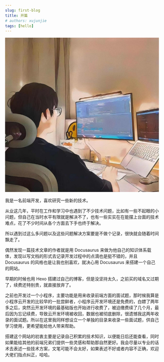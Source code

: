 ```yaml
---
slug: first-blog
title: 开篇
# authors: xujunjie
tags: [hello]
---
```


![Docusaurus Plushie](/img/author_avatar.jpeg)

我是一名前端开发，喜欢研究一些新的技术。

从业这几年，平时在工作和学习中也遇到了不少技术问题，比如有一些不起眼的小问题，但自己在当时水平有限就是解决不了，也有一些实实在在能摆上台面的技术难点，花了不少时间从各个方面去下手也终于解决。

所以遇到过这么多问题以及这些问题解决方案要是不做个记录，很快就会随着时间飘走了。

偶然发现一篇技术文章的作者就是用 Docusaurus 来做为他自己的知识体系载体，发现以写文档的形式去记录开发过程中的点滴也是挺不错的，并且 Docusaurus 的风格也是让我也别喜欢，就决心用 Docusaurus 来搭建一个自己的网站。

早期的时候也用 Hexo 搭建过自己的博客，但是没坚持太久，之前买的域名又过期了，续费还特别贵，就直接放弃了。

之前也开发过一个小程序，主要功能是用来收录前端方面的面试题，那时候我算是小程序云开发的比较早的一批尝鲜者，小程序云开发环境还是免费的，白嫖了两年多之后，突然云开发环境的最基础版也开始进行收费了，被迫缴费续了几个月，最后因为忘记续费，导致云开发环境被收回，数据也被彻底删除，很遗憾我这两年收录的面试题。所以在这里我同样想设立一个单独的目录来收录一些面试题，供自己学习使用，更希望能给他人带来帮助。

搭建这个网站的初衷主要是记录自己积累的技术知识，以便能日后还能查看，同时如果能给其他的前端兄弟们提供一些灵感和帮助那自然更好。我会尽量以专业的话术去表述一些技术方案，文笔可能不会太好，如果表述不好或者内容不正确，欢迎大佬们指点纠正，哈哈。




